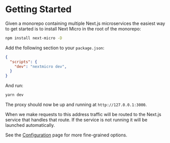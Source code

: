 # Getting Started

Given a monorepo containing multiple Next.js microservices the easiest way
to get started is to install Next Micro in the root of the monorepo:

```sh
npm install next-micro -D
```

Add the following section to your `package.json`:

```json
{
  "scripts": {
    "dev": "nextmicro dev",
  }
}
```

And run:

```sh
yarn dev
```

The proxy should now be up and running at `http://127.0.0.1:3000`.

When we make requests to this address traffic will be routed to the Next.js
service that handles that route. If the service is not running it will be
launched automatically.

See the [Configuration](configuration.md) page for more fine-grained options.
